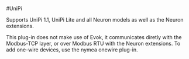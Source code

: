 #UniPi

Supports UniPi 1.1, UniPi Lite and all Neuron models as well as the Neuron extensions.

This plug-in does not make use of Evok, it communicates 
diretly with the Modbus-TCP layer, or over Modbus RTU with the Neuron extensions.
To add one-wire devices, use the nymea onewire plug-in.

